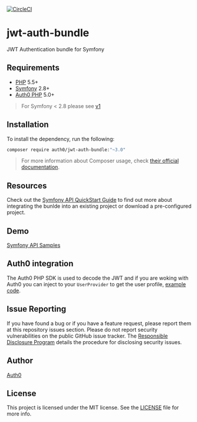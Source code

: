 [![CircleCI](https://circleci.com/gh/auth0/jwt-auth-bundle.svg?style=svg)](https://circleci.com/gh/auth0/jwt-auth-bundle)

# jwt-auth-bundle

JWT Authentication bundle for Symfony

## Requirements

- [PHP](http://php.net/) 5.5+
- [Symfony](https://symfony.com/) 2.8+
- [Auth0 PHP](https://github.com/auth0/auth0-PHP) 5.0+

> For Symfony < 2.8 please see [v1](https://github.com/auth0/jwt-auth-bundle/tree/1.x.x-dev)

## Installation

To install the dependency, run the following:

```bash
composer require auth0/jwt-auth-bundle:"~3.0"
```

> For more information about Composer usage, check [their official documentation](https://getcomposer.org/doc/00-intro.md).

## Resources

Check out the [Symfony API QuickStart Guide](https://auth0.com/docs/quickstart/backend/symfony) to find out more about integrating the bunlde into an existing project or download a pre-configured project.

## Demo

[Symfony API Samples](https://github.com/auth0-community/auth0-symfony-api-samples)

## Auth0 integration

The Auth0 PHP SDK is used to decode the JWT and if you are woking with Auth0 you can inject to your `UserProvider` to get the user profile, [example code](https://github.com/auth0-community/auth0-symfony-api-samples/blob/master/01-Authorization-RS256/src/AppBundle/Security/A0UserProvider.php).

## Issue Reporting

If you have found a bug or if you have a feature request, please report them at this repository issues section. Please do not report security vulnerabilities on the public GitHub issue tracker. The [Responsible Disclosure Program](https://auth0.com/whitehat) details the procedure for disclosing security issues.

## Author

[Auth0](https://auth0.com)

## License

This project is licensed under the MIT license. See the [LICENSE](LICENSE) file for more info.
